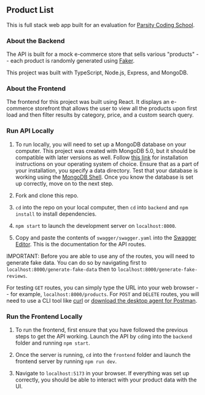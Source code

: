 ## Product List

This is full stack web app built for an evaluation for [Parsity Coding School](https://parsity.io/).

### About the Backend

The API is built for a mock e-commerce store that sells various "products" -- each product is randomly generated using [Faker](https://fakerjs.dev/).

This project was built with TypeScript, Node.js, Express, and MongoDB.

### About the Frontend

The frontend for this project was built using React. It displays an e-commerce storefront that allows the user to view all the products upon first load and then filter results by category, price, and a custom search query.

### Run API Locally

1. To run locally, you will need to set up a MongoDB database on your computer. This project was created with MongoDB 5.0, but it should be compatible with later versions as well. Follow [this link](https://www.mongodb.com/docs/manual/installation/) for installation instructions on your operating system of choice. Ensure that as a part of your installation, you specify a data directory. Test that your database is working using the [MongoDB Shell](https://www.mongodb.com/docs/mongodb-shell/). Once you know the database is set up correctly, move on to the next step.

2. Fork and clone this repo.

3. `cd` into the repo on your local computer, then `cd` into `backend` and `npm install` to install dependencies.

4. `npm start` to launch the development server on `localhost:8000`.

5. Copy and paste the contents of `swagger/swagger.yaml` into the [Swagger Editor](https://editor.swagger.io/). This is the documentation for the API routes.

IMPORTANT: Before you are able to use any of the routes, you will need to generate fake data. You can do so by navigating first to `localhost:8000/generate-fake-data` then to `localhost:8000/generate-fake-reviews`.

For testing `GET` routes, you can simply type the URL into your web browser -- for example, `localhost:8000/products`. For `POST` and `DELETE` routes, you will need to use a CLI tool like [curl](https://en.wikipedia.org/wiki/CURL) or [download the desktop agent for Postman](https://www.postman.com/downloads/).

### Run the Frontend Locally

1. To run the frontend, first ensure that you have followed the previous steps to get the API working. Launch the API by `cd`ing into the `backend` folder and running `npm start`.

2. Once the server is running, `cd` into the `frontend` folder and launch the frontend server by running `npm run dev`.

3. Navigate to `localhost:5173` in your browser. If everything was set up correctly, you should be able to interact with your product data with the UI.
